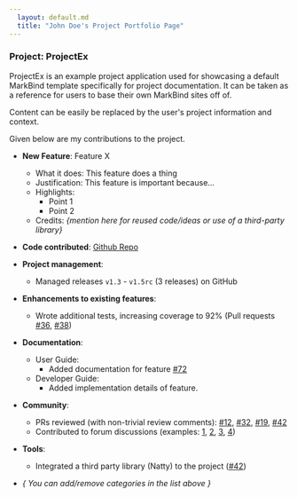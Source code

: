 ```yaml
---
  layout: default.md
  title: "John Doe's Project Portfolio Page"
---
```


### Project: ProjectEx

ProjectEx is an example project application used for showcasing a default MarkBind template specifically for project documentation. It can be taken as a reference for users to base their own MarkBind sites off of.

<box type="tip">
    Content can be easily be replaced by the user's project information and context.
</box>

Given below are my contributions to the project.

* **New Feature**: Feature X
  * What it does: This feature does a thing
  * Justification: This feature is important because...
  * Highlights:
    * Point 1
    * Point 2
  * Credits: *{mention here for reused code/ideas or use of a third-party library}*

* **Code contributed**: [Github Repo]()

* **Project management**:
  * Managed releases `v1.3` - `v1.5rc` (3 releases) on GitHub

* **Enhancements to existing features**:
  * Wrote additional tests, increasing coverage to 92% (Pull requests [\#36](), [\#38]())

* **Documentation**:
  * User Guide:
    * Added documentation for feature [\#72]()
  * Developer Guide:
    * Added implementation details of feature.

* **Community**:
  * PRs reviewed (with non-trivial review comments): [\#12](), [\#32](), [\#19](), [\#42]()
  * Contributed to forum discussions (examples: [1](), [2](), [3](), [4]())

* **Tools**:
  * Integrated a third party library (Natty) to the project ([\#42]())

* _{ You can add/remove categories in the list above }_
